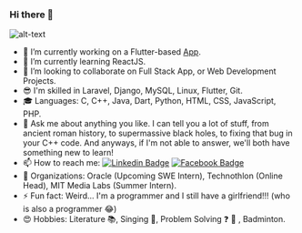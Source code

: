 ### Hi there 👋

![alt-text](https://media.giphy.com/media/Wsju5zAb5kcOfxJV9i/giphy.gif)

- 🔭 I’m currently working on a Flutter-based [App](https://github.com/Imperial-lord/healthapp-patients).
- 🌱 I’m currently learning ReactJS.
- 👯 I’m looking to collaborate on Full Stack App, or Web Development Projects.
- :sunglasses: I'm skilled in Laravel, Django, MySQL, Linux, Flutter, Git.
- 🎓 Languages: C, C++, Java, Dart, Python, HTML, CSS, JavaScript, PHP.
- 💬 Ask me about anything you like. I can tell you a lot of stuff, from ancient roman history, to supermassive black holes, to fixing that bug in your C++ code.        And anyways, if I'm not able to answer, we'll both have something new to learn!
- 📫 How to reach me: 
[![Linkedin Badge](https://img.shields.io/badge/-AB_Satyaprakash-blue?style=flat-square&logo=Linkedin&logoColor=white&link=https://www.linkedin.com/in/absatya/)](https://www.linkedin.com/in/absatya/) 
[![Facebook Badge](https://img.shields.io/badge/-AB_Satyaprakash-3b5998?style=flat-square&labelColor=3b5998&logo=facebook&logoColor=white&link=https://www.facebook.com/ab.satyaprakash)](https://www.facebook.com/ab.satyaprakash/) 
- 🎉 Organizations: Oracle (Upcoming SWE Intern), Technothlon (Online Head), MIT Media Labs (Summer Intern).
- ⚡ Fun fact: Weird... I'm a programmer and I still have a girlfriend!!! (who is also a programmer :joy:)
- 😍 Hobbies: Literature :books:, Singing :microphone:, Problem Solving :question: 🤔 , Badminton.
